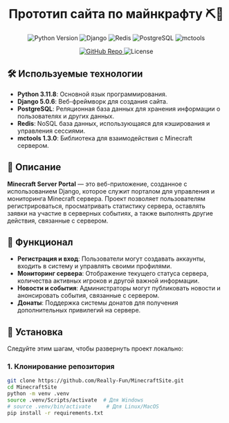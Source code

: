 <h1 align="center">Прототип сайта по майнкрафту ⛏🧱</h1>

<p align="center">
  <img src="https://img.shields.io/badge/Python-3.11.8-blue" alt="Python Version"/>
  <img src="https://img.shields.io/badge/Django-5.0.6-orange" alt="Django"/>
  <img src="https://img.shields.io/badge/NoSQL-Redis-red" alt="Redis"/>
  <img src="https://img.shields.io/badge/SQL-Postgres-yellow" alt="PostgreSQL"/>
  <img src="https://img.shields.io/badge/mctools-1.3.0-green" alt="mctools"/>
</p>

<p align="center">
  <a href="https://github.com/Really-Fun/MinecraftSite" target="_blank" rel="noreferrer">
    <img src="https://img.shields.io/badge/GitHub-Repo-black" alt="GitHub Repo"/>
  </a>
  <img src="https://img.shields.io/badge/license-Apache-green" alt="License"/>
</p>

## 🛠 Используемые технологии

- **Python 3.11.8**: Основной язык программирования.
- **Django 5.0.6**: Веб-фреймворк для создания сайта.
- **PostgreSQL**: Реляционная база данных для хранения информации о пользователях и других данных.
- **Redis**: NoSQL база данных, использующаяся для кэширования и управления сессиями.
- **mctools 1.3.0**: Библиотека для взаимодействия с Minecraft сервером.

## 📖 Описание

**Minecraft Server Portal** — это веб-приложение, созданное с использованием Django, которое служит порталом для управления и мониторинга Minecraft сервера. Проект позволяет пользователям регистрироваться, просматривать статистику сервера, оставлять заявки на участие в серверных событиях, а также выполнять другие действия, связанные с сервером.

## 🚀 Функционал

- **Регистрация и вход**: Пользователи могут создавать аккаунты, входить в систему и управлять своими профилями.
- **Мониторинг сервера**: Отображение текущего статуса сервера, количества активных игроков и другой важной информации.
- **Новости и события**: Администраторы могут публиковать новости и анонсировать события, связанные с сервером.
- **Донаты**: Поддержка системы донатов для получения дополнительных привилегий на сервере.

## 📂 Установка

Следуйте этим шагам, чтобы развернуть проект локально:

### 1. Клонирование репозитория

```bash
git clone https://github.com/Really-Fun/MinecraftSite.git
cd MinecraftSite
python -m venv .venv
source .venv/Scripts/activate  # Для Windows
# source .venv/bin/activate     # Для Linux/MacOS
pip install -r requirements.txt
